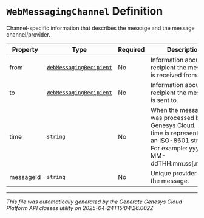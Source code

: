 # `WebMessagingChannel` Definition

Channel-specific information that describes the message and the message channel/provider.

| Property | Type | Required | Description |
|----------|------|----------|-------------|
| from | [`WebMessagingRecipient`](webmessagingrecipient-definition.md) | No | Information about the recipient the message is received from. |
| to | [`WebMessagingRecipient`](webmessagingrecipient-definition.md) | No | Information about the recipient the message is sent to. |
| time | `string` | No | When the message was processed by Genesys Cloud. Date time is represented as an ISO-8601 string. For example: yyyy-MM-ddTHH:mm:ss[.mmm]Z |
| messageId | `string` | No | Unique provider ID of the message. |

---

*This file was automatically generated by the Generate Genesys Cloud Platform API classes utility on 2025-04-24T15:04:26.002Z*